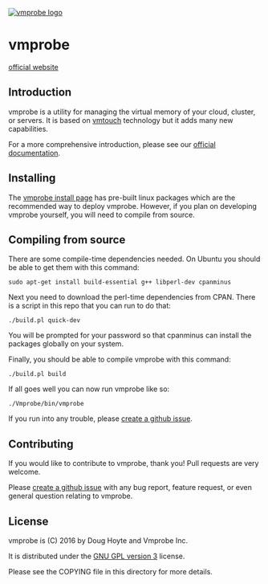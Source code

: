 [![vmprobe logo](https://vmprobe.github.io/vmprobe/logo.svg)](https://vmprobe.com)

# vmprobe

[official website](https://vmprobe.com)

## Introduction

vmprobe is a utility for managing the virtual memory of your cloud, cluster, or servers. It is based on [vmtouch](https://hoytech.com/vmtouch/) technology but it adds many new capabilities.

For a more comprehensive introduction, please see our [official documentation](https://vmprobe.com/intro).


## Installing

The [vmprobe install page](https://vmprobe.com/install) has pre-built linux packages which are the recommended way to deploy vmprobe. However, if you plan on developing vmprobe yourself, you will need to compile from source.


## Compiling from source

There are some compile-time dependencies needed. On Ubuntu you should be able to get them with this command:

    sudo apt-get install build-essential g++ libperl-dev cpanminus

Next you need to download the perl-time dependencies from CPAN. There is a script in this repo that you can run to do that:

    ./build.pl quick-dev

You will be prompted for your password so that cpanminus can install the packages globally on your system.

Finally, you should be able to compile vmprobe with this command:

    ./build.pl build

If all goes well you can now run vmprobe like so:

    ./Vmprobe/bin/vmprobe

If you run into any trouble, please [create a github issue](https://github.com/vmprobe/vmprobe/issues/new).


## Contributing

If you would like to contribute to vmprobe, thank you! Pull requests are very welcome.

Please [create a github issue](https://github.com/vmprobe/vmprobe/issues/new) with any bug report, feature request, or even general question relating to vmprobe.



## License

vmprobe is (C) 2016 by Doug Hoyte and Vmprobe Inc.

It is distributed under the [GNU GPL version 3](https://www.gnu.org/licenses/gpl-3.0-standalone.html) license.

Please see the COPYING file in this directory for more details.
